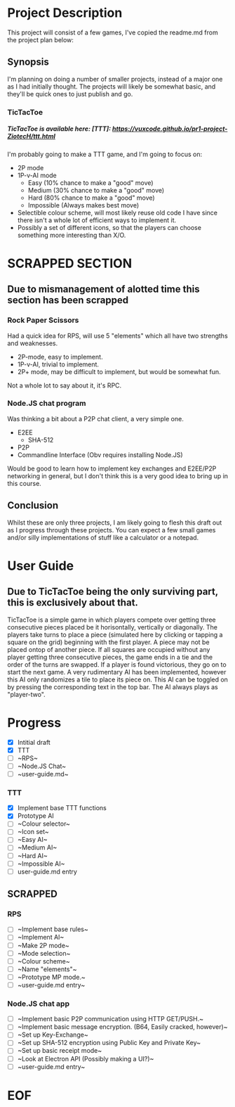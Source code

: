 # Project Description
This project will consist of a few games, I've copied the readme.md from the project plan below:

## Synopsis
I'm planning on doing a number of smaller projects, instead of a major one as I had initially thought.
The projects will likely be somewhat basic, and they'll be quick ones to just publish and go.

### TicTacToe
##### TicTacToe is available here: [TTT]: https://vuxcode.github.io/pr1-project-ZiotecH/ttt.html
I'm probably going to make a TTT game, and I'm going to focus on:
* 2P mode
* 1P-v-AI mode
  * Easy        (10% chance to make a "good" move)
  * Medium      (30% chance to make a "good" move)
  * Hard        (80% chance to make a "good" move)
  * Impossible  (Always makes best move)
* Selectible colour scheme, will most likely reuse old code I have since there isn't a whole lot of efficient ways to implement it.
* Possibly a set of different icons, so that the players can choose something more interesting than X/O.

# SCRAPPED SECTION
## Due to mismanagement of alotted time this section has been scrapped

### Rock Paper Scissors
Had a quick idea for RPS, will use 5 "elements" which all have two strengths and weaknesses.

* 2P-mode, easy to implement.
* 1P-v-AI, trivial to implement.
* 2P+ mode, may be difficult to implement, but would be somewhat fun.

Not a whole lot to say about it, it's RPC.

### Node.JS chat program
Was thinking a bit about a P2P chat client, a very simple one.

* E2EE
  * SHA-512
* P2P
* Commandline Interface (Obv requires installing Node.JS)

Would be good to learn how to implement key exchanges and E2EE/P2P networking in general, but I don't think this is a very good idea to bring up in this course.

## Conclusion
Whilst these are only three projects, I am likely going to flesh this draft out as I progress through these projects.
You can expect a few small games and/or silly implementations of stuff like a calculator or a notepad.

# User Guide

## Due to TicTacToe being the only surviving part, this is exclusively about that.

TicTacToe is a simple game in which players compete over getting three consecutive pieces placed be it horisontally, vertically or diagonally.
The players take turns to place a piece (simulated here by clicking or tapping a square on the grid) beginning with the first player.
A piece may not be placed ontop of another piece.
If all squares are occupied without any player getting three consecutive pieces, the game ends in a tie and the order of the turns are swapped.
If a player is found victorious, they go on to start the next game.
A very rudimentary AI has been implemented, however this AI only randomizes a tile to place its piece on.
This AI can be toggled on by pressing the corresponding text in the top bar.
The AI always plays as "player-two".

# Progress
- [x] Intitial draft
- [x] TTT
- [ ] ~RPS~
- [ ] ~Node.JS Chat~
- [ ] ~user-guide.md~

### TTT
- [x] Implement base TTT functions
- [x] Prototype AI
- [ ] ~Colour selector~
- [ ] ~Icon set~
- [ ] ~Easy AI~
- [ ] ~Medium AI~
- [ ] ~Hard AI~
- [ ] ~Impossible AI~
- [ ] user-guide.md entry

## SCRAPPED

### RPS
- [ ] ~Implement base rules~
- [ ] ~Implement AI~
- [ ] ~Make 2P mode~
- [ ] ~Mode selection~
- [ ] ~Colour scheme~
- [ ] ~Name "elements"~
- [ ] ~Prototype MP mode.~
- [ ] ~user-guide.md entry~

### Node.JS chat app
- [ ] ~Implement basic P2P communication using HTTP GET/PUSH.~
- [ ] ~Implement basic message encryption. (B64, Easily cracked, however)~
- [ ] ~Set up Key-Exchange~
- [ ] ~Set up SHA-512 encryption using Public Key and Private Key~
- [ ] ~Set up basic receipt mode~
- [ ] ~Look at Electron API (Possibly making a UI?)~
- [ ] ~user-guide.md entry~

# EOF